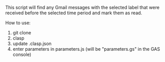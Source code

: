 This script will find any Gmail messages with the selected label that were received before the selected time period and mark them as read.

How to use:
1. git clone 
2. clasp
3. update .clasp.json
4. enter parameters in parameters.js (will be "parameters.gs" in the GAS console)